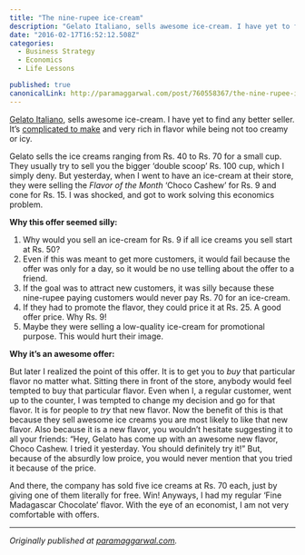 ```yaml
---
title: "The nine-rupee ice-cream"
description: "Gelato Italiano, sells awesome ice-cream. I have yet to find any better seller. It’s complicated to make and very rich in flavor while being not too creamy or icy. Gelato sells the ice creams ranging…"
date: "2016-02-17T16:52:12.508Z"
categories: 
  - Business Strategy
  - Economics
  - Life Lessons

published: true
canonicalLink: http://paramaggarwal.com/post/760558367/the-nine-rupee-ice-cream
---
```


[Gelato Italiano](http://www.blue-foods.com/home.htm), sells awesome ice-cream. I have yet to find any better seller. It’s [complicated to make](https://en.wikipedia.org/wiki/Gelato) and very rich in flavor while being not too creamy or icy.

Gelato sells the ice creams ranging from Rs. 40 to Rs. 70 for a small cup. They usually try to sell you the bigger ‘double scoop’ Rs. 100 cup, which I simply deny. But yesterday, when I went to have an ice-cream at their store, they were selling the _Flavor of the Month_ ‘Choco Cashew’ for Rs. 9 and cone for Rs. 15. I was shocked, and got to work solving this economics problem.

**Why this offer seemed silly:**

1.  Why would you sell an ice-cream for Rs. 9 if all ice creams you sell start at Rs. 50?
2.  Even if this was meant to get more customers, it would fail because the offer was only for a day, so it would be no use telling about the offer to a friend.
3.  If the goal was to attract new customers, it was silly because these nine-rupee paying customers would never pay Rs. 70 for an ice-cream.
4.  If they had to promote the flavor, they could price it at Rs. 25. A good offer price. Why Rs. 9!
5.  Maybe they were selling a low-quality ice-cream for promotional purpose. This would hurt their image.

**Why it’s an awesome offer:**

But later I realized the point of this offer. It is to get you to _buy_ that particular flavor no matter what. Sitting there in front of the store, anybody would feel tempted to buy that particular flavor. Even when I, a regular customer, went up to the counter, I was tempted to change my decision and go for that flavor. It is for people to _try_ that new flavor. Now the benefit of this is that because they sell awesome ice creams you are most likely to like that new flavor. Also because it is a new flavor, you wouldn’t hesitate suggesting it to all your friends: “Hey, Gelato has come up with an awesome new flavor, Choco Cashew. I tried it yesterday. You should definitely try it!” But, because of the absurdly low proice, you would never mention that you tried it because of the price.

And there, the company has sold five ice creams at Rs. 70 each, just by giving one of them literally for free. Win! Anyways, I had my regular ‘Fine Madagascar Chocolate’ flavor. With the eye of an economist, I am not very comfortable with offers.

---

_Originally published at_ [_paramaggarwal.com_](http://paramaggarwal.com/post/760558367/the-nine-rupee-ice-cream)_._
